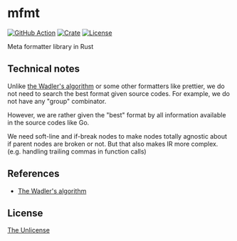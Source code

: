 # mfmt

[![GitHub Action](https://img.shields.io/github/actions/workflow/status/raviqqe/mfmt/test.yaml?branch=main&style=flat-square)](https://github.com/raviqqe/mfmt/actions?query=workflow%3Atest)
[![Crate](https://img.shields.io/crates/v/mfmt.svg?style=flat-square)](https://crates.io/crates/mfmt)
[![License](https://img.shields.io/github/license/raviqqe/mfmt.svg?style=flat-square)](https://github.com/raviqqe/mfmt/blob/main/UNLICENSE)

Meta formatter library in Rust

## Technical notes

Unlike [the Wadler's algorithm][wadler] or some other formatters like prettier, we do
not need to search the best format given source codes. For example, we do
not have any "group" combinator.

However, we are rather given the "best" format by all information available
in the source codes like Go.

We need soft-line and if-break nodes to make nodes totally agnostic about if
parent nodes are broken or not. But that also makes IR more complex.
(e.g. handling trailing commas in function calls)

## References

- [The Wadler's algorithm][wadler]

## License

[The Unlicense](UNLICENSE)

[wadler]: https://homepages.inf.ed.ac.uk/wadler/papers/prettier/prettier.pdf
